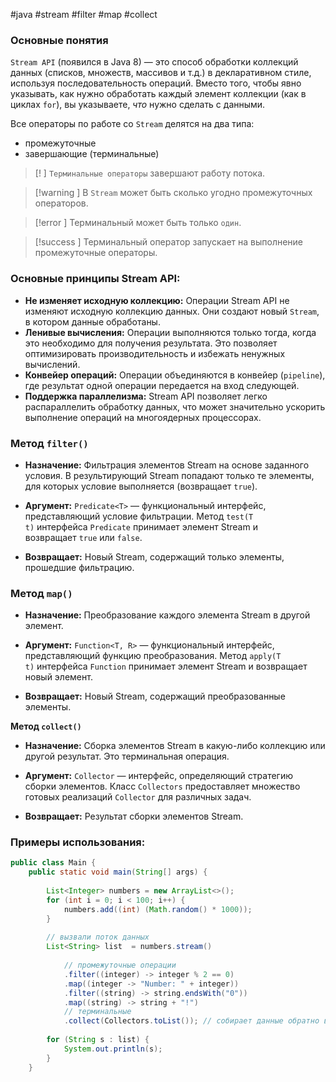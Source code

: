 #java #stream #filter #map #collect 

### Основные понятия

`Stream API` (появился в Java 8) — это способ обработки коллекций данных (списков, множеств, массивов и т.д.) в декларативном стиле, используя последовательность операций. Вместо того, чтобы явно указывать, как нужно обработать каждый элемент коллекции (как в циклах `for`), вы указываете, _что_ нужно сделать с данными.

Все операторы по работе со `Stream` делятся на два типа:
- промежуточные
- завершающие (терминальные)
 
>[! ] `Терминальные операторы` завершают работу потока. 

>[!warning ] В `Stream` может быть сколько угодно промежуточных операторов. 

>[!error ] Терминальный может быть только `один`.

>[!success ] Терминальный оператор запускает на выполнение промежуточные операторы. 
### Основные принципы Stream API:

- **Не изменяет исходную коллекцию:** Операции Stream API не изменяют исходную коллекцию данных. Они создают новый `Stream`, в котором данные обработаны.
- **Ленивые вычисления:** Операции выполняются только тогда, когда это необходимо для получения результата. Это позволяет оптимизировать производительность и избежать ненужных вычислений.
- **Конвейер операций:** Операции объединяются в конвейер (`pipeline`), где результат одной операции передается на вход следующей.
- **Поддержка параллелизма:** Stream API позволяет легко распараллелить обработку данных, что может значительно ускорить выполнение операций на многоядерных процессорах.

### Метод `filter()`

- **Назначение:** Фильтрация элементов Stream на основе заданного условия. В результирующий Stream попадают только те элементы, для которых условие выполняется (возвращает `true`).
    
- **Аргумент:** `Predicate<T>` — функциональный интерфейс, представляющий условие фильтрации. Метод `test(T t)` интерфейса `Predicate` принимает элемент Stream и возвращает `true` или `false`.
    
- **Возвращает:** Новый Stream, содержащий только элементы, прошедшие фильтрацию.

### Метод `map()`

- **Назначение:** Преобразование каждого элемента Stream в другой элемент.
    
- **Аргумент:** `Function<T, R>` — функциональный интерфейс, представляющий функцию преобразования. Метод `apply(T t)` интерфейса `Function` принимает элемент Stream и возвращает новый элемент.
    
- **Возвращает:** Новый Stream, содержащий преобразованные элементы.

**Метод `collect()`**

- **Назначение:** Сборка элементов Stream в какую-либо коллекцию или другой результат. Это терминальная операция.
    
- **Аргумент:** `Collector` — интерфейс, определяющий стратегию сборки элементов. Класс `Collectors` предоставляет множество готовых реализаций `Collector` для различных задач.
    
- **Возвращает:** Результат сборки элементов Stream.

### Примеры использования:

```java
public class Main {  
    public static void main(String[] args) {  
  
        List<Integer> numbers = new ArrayList<>();  
        for (int i = 0; i < 100; i++) {  
            numbers.add((int) (Math.random() * 1000));  
        }  
  
        // вызвали поток данных  
        List<String> list  = numbers.stream()  
  
			// промежуточные операции  
			.filter((integer) -> integer % 2 == 0)  
			.map((integer -> "Number: " + integer))  
			.filter((string) -> string.endsWith("0"))  
			.map((string) -> string + "!")  
			// терминальные  
			.collect(Collectors.toList()); // собирает данные обратно в коллекцию  
  
        for (String s : list) {  
            System.out.println(s);  
        }  
    }
```


